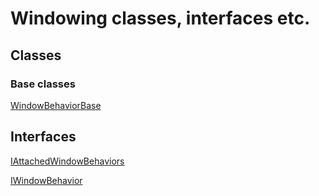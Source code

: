 # Windowing classes, interfaces etc.

## Classes

### Base classes

[WindowBehaviorBase](WindowClasses/WindowBehaviorBase.md)

## Interfaces

[IAttachedWindowBehaviors](WindowClasses/IAttachedWindowBehaviors.md)

[IWindowBehavior](WindowClasses/IWindowBehavior.md)
